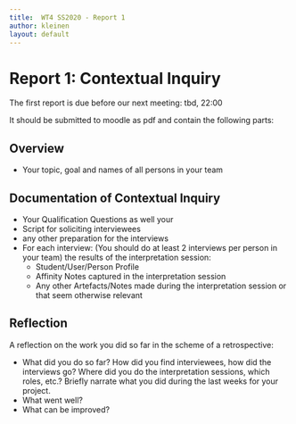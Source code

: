 ```yaml
---
title:  WT4 SS2020 - Report 1
author: kleinen
layout: default
---
```


# Report 1: Contextual Inquiry

The first report is due before our next meeting: tbd, 22:00

It should be submitted to moodle as pdf and contain the following parts:

## Overview
- Your topic, goal and names of all persons in your team

## Documentation of Contextual Inquiry

- Your Qualification Questions as well your
- Script for soliciting interviewees
- any other preparation for the interviews
- For each interview: (You should do at least 2 interviews per person in your team) the results of the interpretation session:
    - Student/User/Person Profile
    - Affinity Notes captured in the interpretation session
    - Any other Artefacts/Notes made during the interpretation session or that seem otherwise relevant

## Reflection

A reflection on the work you did so far in the scheme of a retrospective:

- What did you do so far? How did you find interviewees, how did the interviews go? Where did you do the interpretation sessions, which roles, etc.? Briefly narrate what you did during the last weeks for your project.
- What went well?
- What can be improved?
